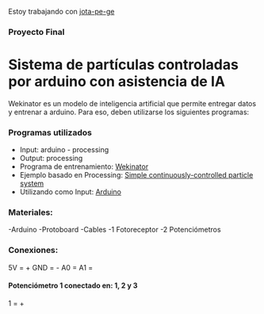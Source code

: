 Estoy trabajando con [jota-pe-ge](https://gibhub.com/jota-pe-ge)


### Proyecto Final
# Sistema de partículas controladas por arduino con asistencia de IA
Wekinator es un modelo de inteligencia artificial que permite entregar datos y entrenar a arduino. Para eso, deben utilizarse los siguientes programas:



### Programas utilizados
* Input: arduino - processing
* Output: processing
* Programa de entrenamiento: [Wekinator](http://www.wekinator.org/)
* Ejemplo basado en Processing: [Simple continuously-controlled particle system](http://www.wekinator.org/examples/#Processing_animation_audio)
* Utilizando como Input: [Arduino](http://www.wekinator.org/examples/#Arduino)

### Materiales:

-Arduino
-Protoboard
-Cables
-1 Fotoreceptor
-2 Potenciómetros







### Conexiones:
5V = +
GND = -
A0 = 
A1 =

#### Potenciómetro 1 conectado en: 1, 2 y 3
1 = +


####

